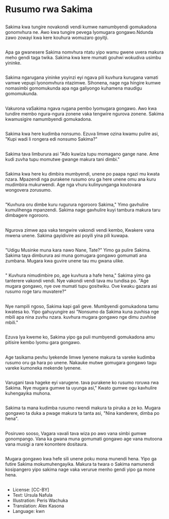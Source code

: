# Rusumo rwa Sakima

##
Sakima kwa tungire novakondi vendi kumwe namumbyendi gomukadona gonomvhura ne. Awo kwa tungire pevega lyomugara gongawo.Ndunda zawo zowayi kwa kere kouhura womuzaro goyitji.

##
Apa ga gwanesere Sakima nomvhura ntatu yipo wamu gwene uvera makura meho gendi taga twika. Sakima kwa kere mumati gouhwi wokudiva usimbu yininke.

##
Sakima ngarugana yininke yoyinzi eyi ngava pili kuvhura kurugana vamati vamwe vepupi lyonomvhura ntazimwe. Sihonena, nage nga hingire kumwe nomasimbi gomomukunda apa nga galiyongo kuhamena maudigu gomomukunda.

##
Vakurona vaSakima ngava rugana pembo lyomugara gongawo. Awo kwa tundire membo ngura-ngura zonene vaka tengwire ngurova zonene. Sakima kwamusigire namumbyendi gomukadona.

##
Sakima kwa here kudimba nonsumo. Ezuva limwe ozina kwamu pulire asi, "Kupi wadi li rongera edi nonsumo Sakima?"

##
Sakima tava limburura asi "Ado kuwiza tupu momagano gange nane. Ame kudi zuvha tupu momutwe gwange makura tani dimbi."

##
Sakima kwa here ku dimbira mumbyendi, unene po paapa ngazi mu kwata nzara. Mpazendi nga purakene rusumo oru ga here unene omu ana kuru mudimbira mukurwendi. Age nga vhuru kulinyunganga koutovara wongovera zorusumo.

##
"Kuvhura oru dimbe kuru rugurura ngorooro Sakima," Yimo gavhulire kumulihenga mpanzendi. Sakima nage gavhulire kuyi tambura makura taru dimbagere ngorooro.

##
Ngurova zimwe apa vaka tengwire vakondi vendi kembo, Kwakere vana mwena unene. Sakima gayidivire asi poyili yina pili kuwapa.

##
"Udigu Musinke muna kara nawo Nane, Tate?" Yimo ga pulire Sakima. Sakima taya dimburura asi muna gomugara gongawo gomumati ana zumbana. Mugara kwa guvire unene tau mu gwana ulike.

##
" Kuvhura nimudimbire po, age kuvhura a hafe hena," Sakima yimo ga tanterere vakondi vendi. Nye vakondi vendi tava mu tundisa po. "Age mugara gongawo, nye ove mumati tupu gositwiku. Ove kwaku gazara asi rusumo roge taru muvatere?"

##
Nye nampili ngoso, Sakima kapi gali geve. Mumbyendi gomukadona tamu kwatesa ko. Yipo gahuyungire asi "Nonsumo da Sakima kuna zuvhisa nge mbili apa nina zuvhu nzara. kuvhura mugara gongawo nge dimu zuvhise mbili."

##
Ezuva lya kweme ko, Sakima yipo ga puli mumbyendi gomukadona amu pitisire kembo lyomu gara gongawo.

##
Age tasikama pevhu lyekende limwe lyenene makura ta vareke kudimba rusumo oru ga hara po unene. Nakauke mutwe gomugara gongawo tagu vareke kumoneka mekende lyenene.

##
Varugani tava hageke eyi varugene. tava purakene ko rusumo roruwa rwa Sakima. Nye mugara gumwe ta uyunga asi," Kwato gumwe ogu kavhulire kuhengayika muhona.

##
Sakima ta mana kudimba rusumo rwendi makura ta piruka a ze ko. Mugara gongawo ta duka a pwage makura ta tanta asi, "Nina kanderere, dimba po hena".

##
Posiruwo sooso, Vagara vavali tava wiza po awo vana simbi gumwe gonompango. Vana ka gwana muna gomumati gongawo age vana mutoona vana musigi a rare konontere dositaura.

##
Mugara gongawo kwa hefe sili unene poku mona munendi hena. Yipo ga futire Sakima mokumuhengayika. Makura ta twara o Sakima namunendi kosipangero yipo sakima nage vaka verurue menho gendi yipo ga mone hena.

##
* License: [CC-BY]
* Text: Ursula Nafula
* Illustration: Peris Wachuka
* Translation: Alex Kasona
* Language: kwn
